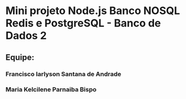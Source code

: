 # Mini projeto Node.js Banco NOSQL Redis e PostgreSQL - Banco de Dados 2 

## Equipe:
### Francisco Iarlyson Santana de Andrade
### Maria Kelcilene Parnaiba Bispo
